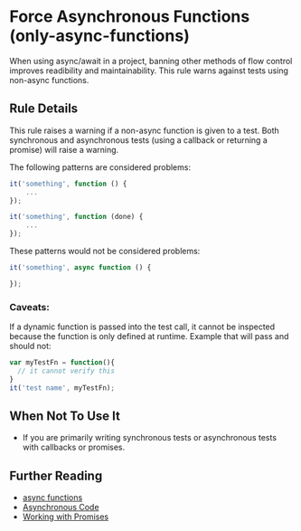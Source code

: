 # Force Asynchronous Functions (only-async-functions)

When using async/await in a project, banning other methods of flow control improves readibility and maintainability. This rule warns against tests using non-async functions.

## Rule Details

This rule raises a warning if a non-async function is given to a test. Both synchronous and asynchronous tests (using a callback or returning a promise) will raise a warning.

The following patterns are considered problems:

```js
it('something', function () {
    ...
});

it('something', function (done) {
    ...
});
```

These patterns would not be considered problems:

```js
it('something', async function () {

});
```

### Caveats:

If a dynamic function is passed into the test call, it cannot be inspected because the function is only defined at runtime. Example that will pass and should not:

```js
var myTestFn = function(){
  // it cannot verify this
}
it('test name', myTestFn);
```

## When Not To Use It

* If you are primarily writing synchronous tests or asynchronous tests with callbacks or promises.

## Further Reading

* [async functions](https://developer.mozilla.org/en-US/docs/Web/JavaScript/Reference/Statements/async_function)
* [Asynchronous Code](http://mochajs.org/#asynchronous-code)
* [Working with Promises](http://mochajs.org/#working-with-promises)

